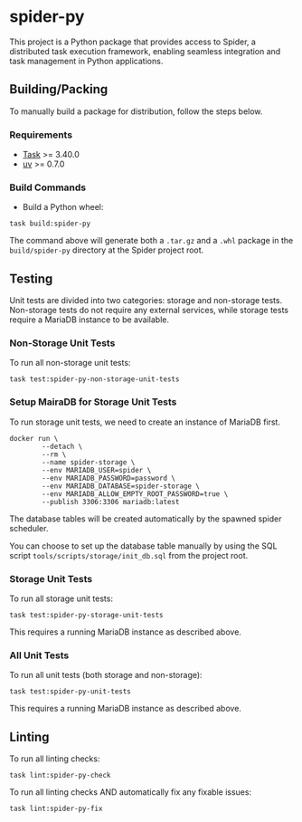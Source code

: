 # spider-py

This project is a Python package that provides access to Spider, a distributed task execution
framework, enabling seamless integration and task management in Python applications.

## Building/Packing

To manually build a package for distribution, follow the steps below.

### Requirements

* [Task] >= 3.40.0
* [uv] >= 0.7.0

### Build Commands

* Build a Python wheel:

```shell
task build:spider-py
```

The command above will generate both a `.tar.gz` and a `.whl` package in the `build/spider-py`
directory at the Spider project root.

## Testing

Unit tests are divided into two categories: storage and non-storage tests. Non-storage tests
do not require any external services, while storage tests require a MariaDB instance to be
available.

### Non-Storage Unit Tests
To run all non-storage unit tests:

```shell
task test:spider-py-non-storage-unit-tests
```

### Setup MairaDB for Storage Unit Tests
To run storage unit tests, we need to create an instance of MariaDB first.
```shell
docker run \
        --detach \
        --rm \
        --name spider-storage \
        --env MARIADB_USER=spider \
        --env MARIADB_PASSWORD=password \
        --env MARIADB_DATABASE=spider-storage \
        --env MARIADB_ALLOW_EMPTY_ROOT_PASSWORD=true \
        --publish 3306:3306 mariadb:latest
```
The database tables will be created automatically by the spawned spider scheduler.

You can choose to set up the database table manually by using the SQL script
`tools/scripts/storage/init_db.sql` from the project root.

### Storage Unit Tests
To run all storage unit tests:
```shell
task test:spider-py-storage-unit-tests
```
This requires a running MariaDB instance as described above.

### All Unit Tests
To run all unit tests (both storage and non-storage):
```shell
task test:spider-py-unit-tests
```

This requires a running MariaDB instance as described above.

## Linting

To run all linting checks:

```shell
task lint:spider-py-check
```

To run all linting checks AND automatically fix any fixable issues:

```shell
task lint:spider-py-fix
```

[Task]: https://taskfile.dev
[uv]: https://docs.astral.sh/uv/
